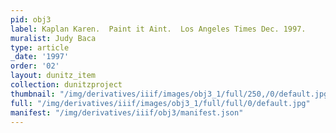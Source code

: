 ```yaml
---
pid: obj3
label: Kaplan Karen.  Paint it Aint.  Los Angeles Times Dec. 1997.
muralist: Judy Baca
type: article
_date: '1997'
order: '02'
layout: dunitz_item
collection: dunitzproject
thumbnail: "/img/derivatives/iiif/images/obj3_1/full/250,/0/default.jpg"
full: "/img/derivatives/iiif/images/obj3_1/full/full/0/default.jpg"
manifest: "/img/derivatives/iiif/obj3/manifest.json"
---
```

